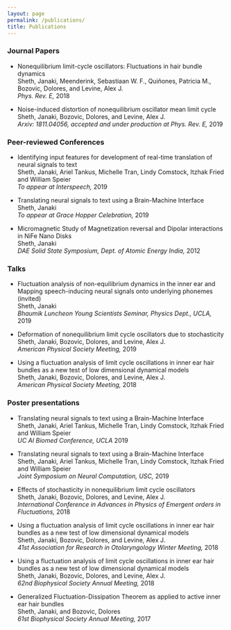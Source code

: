 ```yaml
---
layout: page
permalink: /publications/
title: Publications
---
```


### Journal Papers

* Nonequilibrium limit-cycle oscillators: Fluctuations in hair bundle
  dynamics <br> Sheth, Janaki, Meenderink, Sebastiaan W. F., Quiñones, Patricia
  M., Bozovic, Dolores, and Levine, Alex J. <br>*Phys. Rev. E,* 2018

* Noise-induced distortion of nonequilibrium oscillator mean limit cycle <br> Sheth, Janaki, Bozovic, Dolores, and Levine, Alex J. <br>*Arxiv: 1811.04056, accepted and under production at Phys. Rev. E,* 2019

### Peer-reviewed Conferences
* Identifying input features for development of real-time translation of neural signals to text <br> Sheth, Janaki, Ariel Tankus, Michelle Tran, Lindy Comstock, Itzhak Fried and William Speier <br>*To appear at Interspeech,* 2019

* Translating neural signals to text using a Brain-Machine Interface <br> Sheth, Janaki <br>*To appear at Grace Hopper Celebration,* 2019

* Micromagnetic Study of Magnetization reversal and Dipolar interactions in NiFe Nano Disks <br>Sheth, Janaki <br> *DAE Solid State Symposium, Dept. of Atomic Energy India,* 2012

### Talks
* Fluctuation analysis of non-equilibrium dynamics in the inner ear and Mapping speech-inducing neural signals onto underlying phonemes (invited)<br>Sheth, Janaki <br> *Bhaumik Luncheon Young Scientists Seminar, Physics Dept., UCLA,* 2019

* Deformation of nonequilibrium limit cycle oscillators due to stochasticity <br>Sheth, Janaki, Bozovic, Dolores, and Levine, Alex J.<br> *American Physical Society Meeting,* 2019

* Using a fluctuation analysis of limit cycle oscillations in inner ear hair bundles as a new test of low dimensional dynamical models <br>Sheth, Janaki, Bozovic, Dolores, and Levine, Alex J.<br> *American Physical Society Meeting,* 2018

### Poster presentations
* Translating neural signals to text using a Brain-Machine Interface <br> Sheth,
  Janaki, Ariel Tankus, Michelle Tran, Lindy Comstock, Itzhak Fried and William Speier  <br>*UC AI Biomed Conference, UCLA* 2019

* Translating neural signals to text using a Brain-Machine Interface <br> Sheth,
  Janaki, Ariel Tankus, Michelle Tran, Lindy Comstock, Itzhak Fried and William Speier <br>*Joint Symposium on Neural Computation, USC,* 2019

* Effects of stochasticity in nonequilibrium limit cycle oscillators <br> Sheth,
  Janaki, Bozovic, Dolores, and Levine, Alex J. <br>*International Conference in
  Advances in Physics of Emergent orders in Fluctuations,* 2018

* Using a fluctuation analysis of limit cycle oscillations in inner ear hair
  bundles as a new test of low dimensional dynamical models <br> Sheth, Janaki,
  Bozovic, Dolores, and Levine, Alex J. <br>*41st Association for Research in
  Otolaryngology Winter Meeting,* 2018

* Using a fluctuation analysis of limit cycle oscillations in inner ear hair
  bundles as a new test of low dimensional dynamical models <br>Sheth, Janaki,
  Bozovic, Dolores, and Levine, Alex J. <br>*62nd Biophysical Society Annual
  Meeting,* 2018

* Generalized Fluctuation-Dissipation Theorem as applied to active inner ear
  hair bundles <br> Sheth, Janaki, and Bozovic, Dolores <br> *61st Biophysical
  Society Annual Meeting,* 2017
